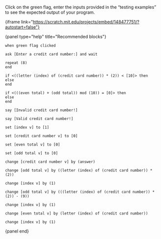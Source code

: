 Click on the green flag, enter the inputs provided in the “testing examples” to see the expected output of your program.

{iframe link="https://scratch.mit.edu/projects/embed/148477751/?autostart=false"}

{panel type="help" title="Recommended blocks"}

<pre><code class="scratch:split:random">when green flag clicked

ask [Enter a credit card number:] and wait
</code></pre>

<pre><code class="scratch:split:random">repeat (8)
end

if &lt;((letter (index) of (credit card number)) * (2)) &lt; [10]&gt; then
else
end

if &lt;(((even total) + (odd total)) mod (10)) = [0]&gt; then
else
end
</code></pre>

<pre><code class="scratch:split:random">say [Invalid credit card number!]

say [Valid credit card number!]
</code></pre>

<pre><code class="scratch:split:random">set [index v] to [1]

set [credit card number v] to [0]

set [even total v] to [0]

set [odd total v] to [0]

change [credit card number v] by (answer)

change [odd total v] by ((letter (index) of (credit card number)) * (2))

change [index v] by (1)

change [odd total v] by (((letter (index) of (credit card number)) * (2)) - (9))

change [index v] by (1)

change [even total v] by (letter (index) of (credit card number))

change [index v] by (1)
</code></pre>

{panel end}